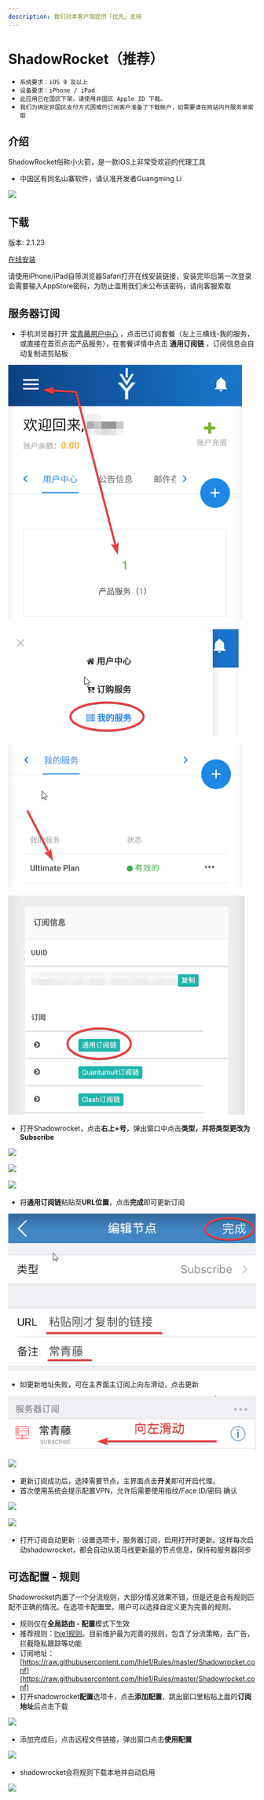 ```yaml
---
description: 我们对本客户端提供「优先」支持
---
```


# ShadowRocket（推荐）

* `系统要求：iOS 9 及以上`
* `设备要求：iPhone / iPad`
* `此应用已在国区下架，请使用非国区 Apple ID 下载。`
* `我们为绑定非国区支付方式困难的订阅客户准备了下载帐户，如需要请在网站内开服务单索取`

## 介绍

ShadowRocket俗称小火箭，是一款iOS上非常受欢迎的代理工具

* 中国区有同名山寨软件，请认准开发者Guangming Li

![](../../.gitbook/assets/image-65.png)

## 下载

版本:  2.1.23 

[在线安装](https://ivynet.fun/ios/shadowrocket/index.html)

请使用iPhone/iPad自带浏览器Safari打开在线安装链接，安装完毕后第一次登录会需要输入AppStore密码，为防止滥用我们未公布该密码，请向客服索取

## 服务器订阅

* 手机浏览器打开 [常青藤用户中心](https://ivynet.fun/clientarea.php) ，点击已订阅套餐（左上三横线-我的服务，或直接在首页点击产品服务），在套餐详情中点击 **通用订阅链** ，订阅信息会自动复制进剪贴板

![](../../.gitbook/assets/image%20%2830%29.png)

![](../../.gitbook/assets/image%20%2813%29.png)

![](../../.gitbook/assets/image%20%2864%29.png)

![](../../.gitbook/assets/image%20%2859%29.png)

* 打开Shadowrocket，点击**右上+号**，弹出窗口中点击**类型，**并将类型更改为**Subscribe**

![](../../.gitbook/assets/image-49.png)

![](../../.gitbook/assets/image-35.png)

![](../../.gitbook/assets/image-91.png)

* 将**通用订阅链**粘贴至**URL位置**，点击**完成**即可更新订阅

![](../../.gitbook/assets/image%20%2856%29.png)

* 如更新地址失败，可在主界面主订阅上向左滑动，点击更新

![](../../.gitbook/assets/image%20%2841%29.png)

![](../../.gitbook/assets/image-13.png)

* 更新订阅成功后，选择需要节点，主界面点击**开关**即可开启代理。
* 首次使用系统会提示配置VPN，允许后需要使用指纹/Face ID/密码 确认

![](../../.gitbook/assets/image-67.png)

![](../../.gitbook/assets/image-40%20%281%29.png)

* 打开订阅自动更新：设置选项卡，服务器订阅，启用打开时更新。这样每次启动shadowrocket，都会自动从斑马线更新最的节点信息，保持和服务器同步

## 可选配置 - 规则

Shadowrocket内置了一个分流规则，大部分情况效果不错，但是还是会有规则匹配不正确的情况。在选项卡配置里，用户可以选择自定义更为完善的规则。

* 规则仅在**全局路由 - 配置**模式下生效
* 推荐规则：[lhie1规则](https://raw.githubusercontent.com/lhie1/Rules/master/Shadowrocket.conf)。目前维护最为完善的规则，包含了分流策略，去广告，拦截隐私跟踪等功能
* 订阅地址：[https://raw.githubusercontent.com/lhie1/Rules/master/Shadowrocket.conf](https://raw.githubusercontent.com/lhie1/Rules/master/Shadowrocket.conf)
* 打开shadowrocket**配置**选项卡，点击**添加配置**，跳出窗口里粘贴上面的**订阅地址**后点击下载 

![](../../.gitbook/assets/image-84.png)

* 添加完成后，点击远程文件链接，弹出窗口点击**使用配置**

![](../../.gitbook/assets/image-75.png)

* shadowrocket会将规则下载本地并自动启用

![](../../.gitbook/assets/image-50.png)

